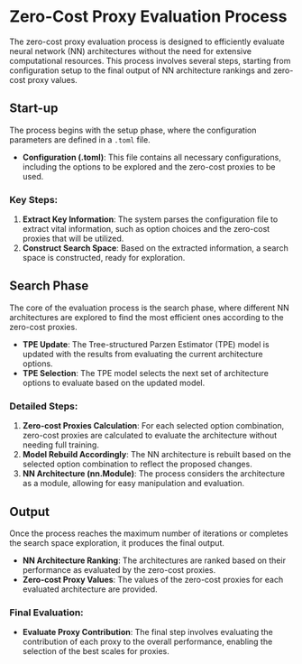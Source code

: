 # Zero-Cost Proxy Evaluation Process

The zero-cost proxy evaluation process is designed to efficiently evaluate neural network (NN) architectures without the need for extensive computational resources. This process involves several steps, starting from configuration setup to the final output of NN architecture rankings and zero-cost proxy values.

## Start-up

The process begins with the setup phase, where the configuration parameters are defined in a `.toml` file.

- **Configuration (.toml)**: This file contains all necessary configurations, including the options to be explored and the zero-cost proxies to be used.

### Key Steps:

1. **Extract Key Information**: The system parses the configuration file to extract vital information, such as option choices and the zero-cost proxies that will be utilized.
2. **Construct Search Space**: Based on the extracted information, a search space is constructed, ready for exploration.

## Search Phase

The core of the evaluation process is the search phase, where different NN architectures are explored to find the most efficient ones according to the zero-cost proxies.

- **TPE Update**: The Tree-structured Parzen Estimator (TPE) model is updated with the results from evaluating the current architecture options.
- **TPE Selection**: The TPE model selects the next set of architecture options to evaluate based on the updated model.

### Detailed Steps:

1. **Zero-cost Proxies Calculation**: For each selected option combination, zero-cost proxies are calculated to evaluate the architecture without needing full training.
2. **Model Rebuild Accordingly**: The NN architecture is rebuilt based on the selected option combination to reflect the proposed changes.
3. **NN Architecture (nn.Module)**: The process considers the architecture as a module, allowing for easy manipulation and evaluation.

## Output

Once the process reaches the maximum number of iterations or completes the search space exploration, it produces the final output.

- **NN Architecture Ranking**: The architectures are ranked based on their performance as evaluated by the zero-cost proxies.
- **Zero-cost Proxy Values**: The values of the zero-cost proxies for each evaluated architecture are provided.

### Final Evaluation:

- **Evaluate Proxy Contribution**: The final step involves evaluating the contribution of each proxy to the overall performance, enabling the selection of the best scales for proxies.
